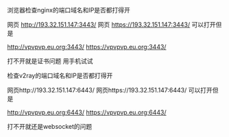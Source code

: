 浏览器检查nginx的端口域名和IP是否都打得开

网页 http://193.32.151.147:3443/ 
网页 https://193.32.151.147:3443/ 
可以打开但是

http://vpvpvp.eu.org:3443/
https://vpvpvp.eu.org:3443/

打不开就是证书问题
用手机试试

检查v2ray的端口域名和IP是否都打得开


网页http://193.32.151.147:6443/ 
网页https://193.32.151.147:6443/ 
可以打开但是

http://vpvpvp.eu.org:6443/
https://vpvpvp.eu.org:6443/

打不开就还是websocket的问题